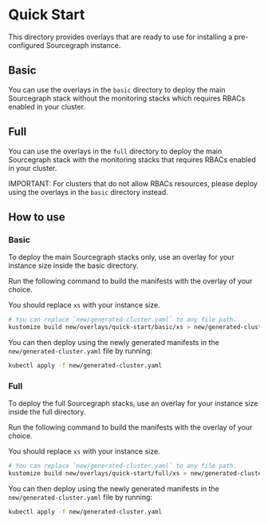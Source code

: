 # Quick Start

This directory provides overlays that are ready to use for installing a pre-configured Sourcegraph instance.

## Basic

You can use the overlays in the `basic` directory to deploy the main Sourcegraph stack without the monitoring stacks which requires RBACs enabled in your cluster.

## Full

You can use the overlays in the `full` directory to deploy the main Sourcegraph stack with the monitoring stacks that requires RBACs enabled in your cluster.

IMPORTANT: For clusters that do not allow RBACs resources, please deploy using the overlays in the `basic` directory instead.

## How to use

### Basic

To deploy the main Sourcegraph stacks only, use an overlay for your instance size inside the basic directory.

Run the following command to build the manifests with the overlay of your choice.

You should replace `xs` with your instance size.

```bash
# You can replace `new/generated-cluster.yaml` to any file path.
kustomize build new/overlays/quick-start/basic/xs > new/generated-cluster.yaml
```

You can then deploy using the newly generated manifests in the `new/generated-cluster.yaml` file by running:

```bash
kubectl apply -f new/generated-cluster.yaml
```

### Full

To deploy the full Sourcegraph stacks, use an overlay for your instance size inside the full directory.

Run the following command to build the manifests with the overlay of your choice.

You should replace `xs` with your instance size.

```bash
# You can replace `new/generated-cluster.yaml` to any file path.
kustomize build new/overlays/quick-start/full/xs > new/generated-cluster.yaml
```

You can then deploy using the newly generated manifests in the `new/generated-cluster.yaml` file by running:

```bash
kubectl apply -f new/generated-cluster.yaml
```
